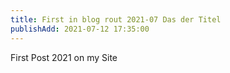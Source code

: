 ```yaml
---
title: First in blog rout 2021-07 Das der Titel
publishAdd: 2021-07-12 17:35:00
---
```


First Post 2021 on my Site
